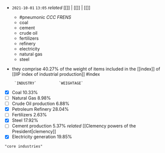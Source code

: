 - `2021-10-01`  `13:05` _related_ [[]] | [[]] | [[]]
	- #pneumonic _CCC FRENS_
	 - coal
	 - cement
	 - crude oil
	 - fertilizers
	 - refinery
	 - electricity
	 - natural gas
	 - steel
 - they comprise 40.27% of the weight of items included in the [[index]] of [[IIP index of industrial production]] #index 

        `INDUSTRY`          `WEIGHTAGE`
- [x] Coal                                   10.33%
- [ ] Natural Gas                       8.98%
- [ ] Crude Oil production     6.88%
- [x] Petroleum Refinery          28.04%
- [ ] Fertilizers                           2.63%
- [x] Steel                                   17.92%
- [ ] Cement production         5.37% _related_ [[Clemency powers of the President|clemency]]
- [x] Electricity generation      19.85%

```query
"core industries"
```
